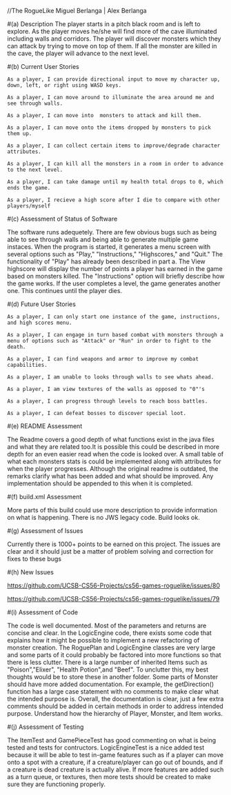 //The RogueLike  Miguel Berlanga | Alex Berlanga

#(a) Description
The  player starts in a pitch black room and is left to explore. As the player moves he/she will find more of the cave illuminated including walls and corridors. The player will discover monsters which they can attack by trying to move on top of them. If all the monster are killed in the cave, the player will advance to the next level.

#(b) Current User Stories
    
    As a player, I can provide directional input to move my character up, down, left, or right using WASD keys.
    
    As a player, I can move around to illuminate the area around me and see through walls.
    
    As a player, I can move into  monsters to attack and kill them.
    
    As a player, I can move onto the items dropped by monsters to pick them up.
    
    As a player, I can collect certain items to improve/degrade character attributes.
    
    As a player, I can kill all the monsters in a room in order to advance to the next level.
    
    As a player, I can take damage until my health total drops to 0, which ends the game.
    
    As a player, I recieve a high score after I die to compare with other players/myself
    

#(c) Assessment of Status of Software

The software runs adequetely. There are few obvious bugs such as being able to see through walls and being able to generate multiple game instaces. When the program is started, it generates a menu screen with several options such as "Play," "Instructions," "Highscores," and "Quit." The functionality of "Play" has already been described in part a. The View highscore will display the number of points a player has earned in the game based on monsters killed. The "Instructions" option will briefly describe how the game works. If the user completes a level, the game generates another one. This continues until the player dies.

#(d) Future User Stories

    As a player, I can only start one instance of the game, instructions, and high scores menu.

    As a player, I can engage in turn based combat with monsters through a menu of options such as "Attack" or "Run" in order to fight to the death.
    
    As a player, I can find weapons and armor to improve my combat capabilities.

    As a player, I am unable to looks through walls to see whats ahead.

    As a player, I am view textures of the walls as opposed to "0"'s
    
    As a player, I can progress through levels to reach boss battles.
    
    As a player, I can defeat bosses to discover special loot.
    
#(e) README Assessment

The Readme covers a good depth of what functions exist in the java files and what they are related too.It is possible this could be described in more depth for an even easier read when the code is looked over. A small table of what each monsters stats is could be implemented along with attributes for when the player progresses. Although the original readme is outdated, the remarks clarify what has been added and what should be improved. Any implementation should be appended to this when it is completed. 


#(f) build.xml Assessment

More parts of this build could use more description to provide information on what is happening. There is no JWS legacy code. Build looks ok.

#(g) Assessment of Issues

Currently there is 1000+ points to be earned on this project. The issues are clear and it should just be a matter of problem solving and correction for fixes to these bugs

#(h) New Issues

https://github.com/UCSB-CS56-Projects/cs56-games-roguelike/issues/80

https://github.com/UCSB-CS56-Projects/cs56-games-roguelike/issues/79

#(i) Assessment of Code

The code is well documented. Most of the parameters and returns are concise and clear. In the LogicEngine code, there exists some code that explains how it might be possible to implement a new refactoring of monster creation. The RoguePlan and LogicEngine classes are very large and some parts of it could probably be factored into more functions so that there is less clutter. There is a large number of inherited Items such as "Poison","Elixer", "Health Potion",and "Beef". To unclutter this, my best thoughts would be to store these in another folder. Some parts of Monster should have more added documentation. For example, the getDirection() function has a large case statement with no comments to make clear what the intended purpose is. Overall, the documentation is clear, just a few extra comments should be added in certain methods in order to address intended purpose. Understand how the hierarchy of Player, Monster, and Item works.

#(j) Assessment of Testing

The ItemTest and GamePieceTest has good commenting on what is being tested and tests for contructors. LogicEngineTest is a nice added test because it will be able to test in-game features such as if a player can move onto a spot with a creature, if a creature/player can go out of bounds, and if a creature is dead creature is actually alive. If more features are added such as a turn queue, or textures, then more tests should be created to make sure they are functioning properly.  


